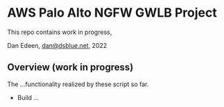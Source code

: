 # AWS Palo Alto NGFW GWLB Project
This repo contains work in progress,

Dan Edeen, dan@dsblue.net, 2022 

## Overview (work in progress)
The ...functionality realized by these script so far. 
*  Build ... 
